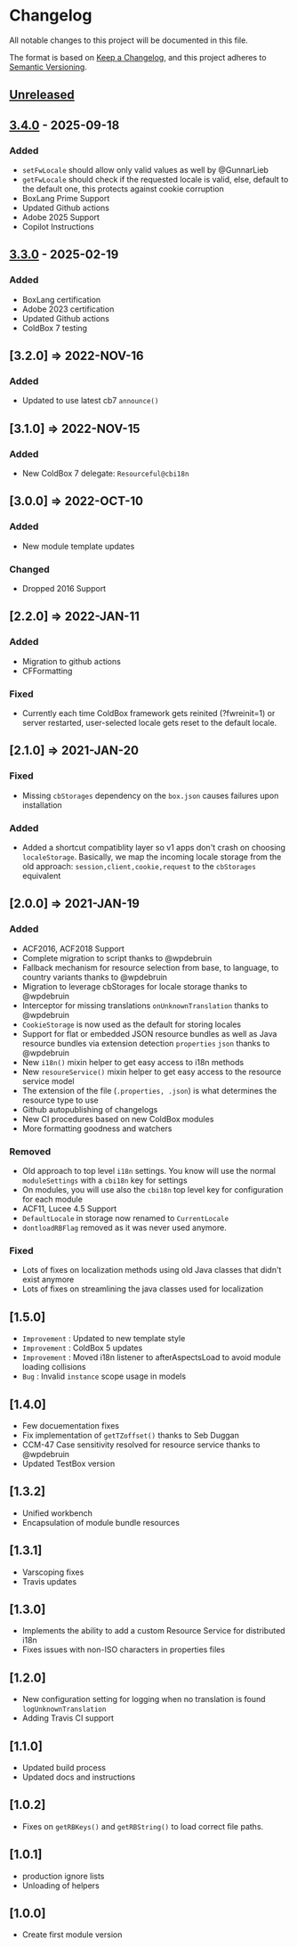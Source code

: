 # Changelog

All notable changes to this project will be documented in this file.

The format is based on [Keep a Changelog](https://keepachangelog.com/en/1.0.0/),
and this project adheres to [Semantic Versioning](https://semver.org/spec/v2.0.0.html).

## [Unreleased]

## [3.4.0] - 2025-09-18

### Added

- `setFwLocale` should allow only valid values as well by @GunnarLieb
- `getFwLocale` should check if the requested locale is valid, else, default to the default one, this protects against cookie corruption
- BoxLang Prime Support
- Updated Github actions
- Adobe 2025 Support
- Copilot Instructions

## [3.3.0] - 2025-02-19

### Added

- BoxLang certification
- Adobe 2023 certification
- Updated Github actions
- ColdBox 7 testing

## [3.2.0] => 2022-NOV-16

### Added

- Updated to use latest cb7 `announce()`

## [3.1.0] => 2022-NOV-15

### Added

- New ColdBox 7 delegate: `Resourceful@cbi18n`

## [3.0.0] => 2022-OCT-10

### Added

- New module template updates

### Changed

- Dropped 2016 Support

## [2.2.0] => 2022-JAN-11

### Added

- Migration to github actions
- CFFormatting

### Fixed

- Currently each time ColdBox framework gets reinited (?fwreinit=1) or server restarted, user-selected locale gets reset to the default locale.

## [2.1.0] => 2021-JAN-20

### Fixed

- Missing `cbStorages` dependency on the `box.json` causes failures upon installation

### Added

- Added a shortcut compatiblity layer so v1 apps don't crash on choosing `localeStorage`. Basically, we map the incoming locale storage from the old approach: `session,client,cookie,request` to the `cbStorages` equivalent

## [2.0.0] => 2021-JAN-19

### Added

- ACF2016, ACF2018 Support
- Complete migration to script thanks to @wpdebruin
- Fallback mechanism for resource selection from base, to language, to country variants thanks to @wpdebruin
- Migration to leverage cbStorages for locale storage thanks to @wpdebruin
- Interceptor for missing translations `onUnknownTranslation` thanks to @wpdebruin
- `CookieStorage` is now used as the default for storing locales
- Support for flat or embedded JSON resource bundles as well as Java resource bundles via extension detection `properties` `json` thanks to @wpdebruin
- New `i18n()` mixin helper to get easy access to i18n methods
- New `resoureService()` mixin helper to get easy access to the resource service model
- The extension of the file (`.properties, .json`) is what determines the resource type to use
- Github autopublishing of changelogs
- New CI procedures based on new ColdBox modules
- More formatting goodness and watchers

### Removed

- Old approach to top level `i18n` settings. You know will use the normal `moduleSettings` with a `cbi18n` key for settings
- On modules, you will use also the `cbi18n` top level key for configuration for each module
- ACF11, Lucee 4.5 Support
- `DefaultLocale` in storage now renamed to `CurrentLocale`
- `dontloadRBFlag` removed as it was never used anymore.

### Fixed

- Lots of fixes on localization methods using old Java classes that didn't exist anymore
- Lots of fixes on streamlining the java classes used for localization

## [1.5.0]

- `Improvement` : Updated to new template style
- `Improvement` : ColdBox 5 updates
- `Improvement` : Moved i18n listener to afterAspectsLoad to avoid module loading collisions
- `Bug` : Invalid `instance` scope usage in models

## [1.4.0]

- Few docuementation fixes
- Fix implementation of `getTZoffset()` thanks to Seb Duggan
- CCM-47 Case sensitivity resolved for resource service thanks to @wpdebruin
- Updated TestBox version

## [1.3.2]

- Unified workbench
- Encapsulation of module bundle resources

## [1.3.1]

- Varscoping fixes
- Travis updates

## [1.3.0]

- Implements the ability to add a custom Resource Service for distributed i18n
- Fixes issues with non-ISO characters in properties files

## [1.2.0]

- New configuration setting for logging when no translation is found `logUnknownTranslation`
- Adding Travis CI support

## [1.1.0]

- Updated build process
- Updated docs and instructions

## [1.0.2]

- Fixes on `getRBKeys()` and `getRBString()` to load correct file paths.

## [1.0.1]

- production ignore lists
- Unloading of helpers

## [1.0.0]

- Create first module version

[unreleased]: https://github.com/coldbox-modules/cbi18n/compare/v3.4.0...HEAD
[3.4.0]: https://github.com/coldbox-modules/cbi18n/compare/v3.3.0...v3.4.0
[3.3.0]: https://github.com/coldbox-modules/cbi18n/compare/66cb83a4dbf1c67aba786dcf59236ba73ac29f51...v3.3.0
